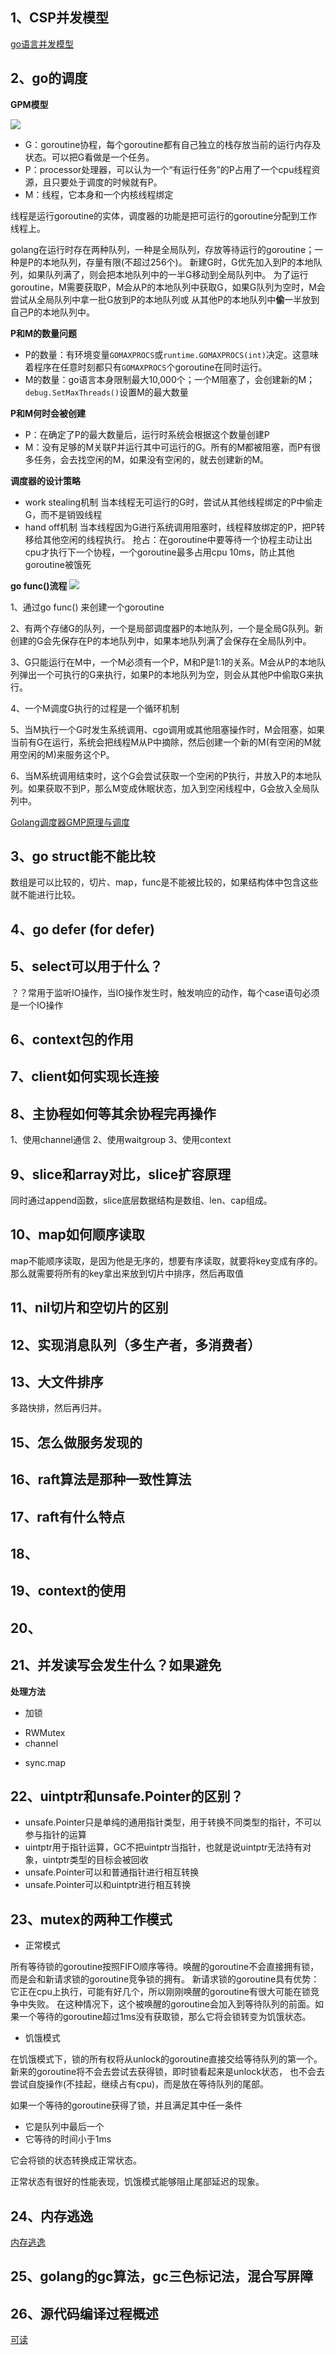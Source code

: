 ## 1、CSP并发模型
[go语言并发模型](https://www.cnblogs.com/sunsky303/p/9115530.html)

## 2、go的调度
**GPM模型**

![](https://gitee.com/zongl/cloudImage/raw/master/images/2021/02/26/gpm1.jpeg)

- G：goroutine协程，每个goroutine都有自己独立的栈存放当前的运行内存及状态。可以把G看做是一个任务。
- P：processor处理器，可以认为一个“有运行任务”的P占用了一个cpu线程资源，且只要处于调度的时候就有P。
- M：线程，它本身和一个内核线程绑定

线程是运行goroutine的实体，调度器的功能是把可运行的goroutine分配到工作线程上。

golang在运行时存在两种队列，一种是全局队列，存放等待运行的goroutine；一种是P的本地队列，存量有限(不超过256个)。
新建G时，G优先加入到P的本地队列，如果队列满了，则会把本地队列中的一半G移动到全局队列中。
为了运行goroutine，M需要获取P，M会从P的本地队列中获取G，如果G队列为空时，M会尝试从全局队列中拿一批G放到P的本地队列或
从其他P的本地队列中**偷**一半放到自己P的本地队列中。

**P和M的数量问题**

- P的数量：有环境变量`GOMAXPROCS`或`runtime.GOMAXPROCS(int)`决定。这意味着程序在任意时刻都只有`GOMAXPROCS`个goroutine在同时运行。
- M的数量：go语言本身限制最大10,000个；一个M阻塞了，会创建新的M；`debug.SetMaxThreads()`设置M的最大数量

**P和M何时会被创建**

- P：在确定了P的最大数量后，运行时系统会根据这个数量创建P
- M：没有足够的M关联P并运行其中可运行的G。所有的M都被阻塞，而P有很多任务，会去找空闲的M，如果没有空闲的，就去创建新的M。

**调度器的设计策略**

- work stealing机制
当本线程无可运行的G时，尝试从其他线程绑定的P中偷走G，而不是销毁线程
- hand off机制
当本线程因为G进行系统调用阻塞时，线程释放绑定的P，把P转移给其他空闲的线程执行。
 抢占：在goroutine中要等待一个协程主动让出cpu才执行下一个协程，一个goroutine最多占用cpu 10ms，防止其他goroutine被饿死

**go func()流程**
![](https://gitee.com/zongl/cloudImage/raw/master/images/2021/02/26/gpm2.jpeg)

1、通过go func() 来创建一个goroutine

2、有两个存储G的队列，一个是局部调度器P的本地队列，一个是全局G队列。新创建的G会先保存在P的本地队列中，如果本地队列满了会保存在全局队列中。

3、G只能运行在M中，一个M必须有一个P，M和P是1:1的关系。M会从P的本地队列弹出一个可执行的G来执行，如果P的本地队列为空，则会从其他P中偷取G来执行。

4、一个M调度G执行的过程是一个循环机制

5、当M执行一个G时发生系统调用、cgo调用或其他阻塞操作时，M会阻塞，如果当前有G在运行，系统会把线程M从P中摘除，然后创建一个新的M(有空闲的M就用空闲的M)来服务这个P。

6、当M系统调用结束时，这个G会尝试获取一个空闲的P执行，并放入P的本地队列。如果获取不到P，那么M变成休眠状态，加入到空闲线程中，G会放入全局队列中。

[Golang调度器GMP原理与调度](https://learnku.com/articles/41728)

## 3、go struct能不能比较
数组是可以比较的，切片、map，func是不能被比较的，如果结构体中包含这些就不能进行比较。

## 4、go defer (for defer)

## 5、select可以用于什么？
？？常用于监听IO操作，当IO操作发生时，触发响应的动作，每个case语句必须是一个IO操作

## 6、context包的作用

## 7、client如何实现长连接

## 8、主协程如何等其余协程完再操作
1、使用channel通信
2、使用waitgroup
3、使用context

## 9、slice和array对比，slice扩容原理
同时通过append函数，slice底层数据结构是数组、len、cap组成。

## 10、map如何顺序读取
map不能顺序读取，是因为他是无序的，想要有序读取，就要将key变成有序的。
那么就需要将所有的key拿出来放到切片中排序，然后再取值

## 11、nil切片和空切片的区别

## 12、实现消息队列（多生产者，多消费者）

## 13、大文件排序
多路快排，然后再归并。

## 15、怎么做服务发现的

## 16、raft算法是那种一致性算法

## 17、raft有什么特点

## 18、

## 19、context的使用

## 20、

## 21、并发读写会发生什么？如果避免

**处理方法**

- 加锁
 * RWMutex
 * channel
- sync.map

## 22、uintptr和unsafe.Pointer的区别？
- unsafe.Pointer只是单纯的通用指针类型，用于转换不同类型的指针，不可以参与指针的运算
- uintptr用于指针运算，GC不把uintptr当指针，也就是说uintptr无法持有对象，uintptr类型的目标会被回收
- unsafe.Pointer可以和普通指针进行相互转换
- unsafe.Pointer可以和uintptr进行相互转换

## 23、mutex的两种工作模式
- 正常模式

所有等待锁的goroutine按照FIFO顺序等待。唤醒的goroutine不会直接拥有锁，而是会和新请求锁的goroutine竞争锁的拥有。
新请求锁的goroutine具有优势：它正在cpu上执行，可能有好几个，所以刚刚唤醒的goroutine有很大可能在锁竞争中失败。
在这种情况下，这个被唤醒的goroutine会加入到等待队列的前面。如果一个等待的goroutine超过1ms没有获取锁，那么它将会锁转变为饥饿状态。

- 饥饿模式

在饥饿模式下，锁的所有权将从unlock的goroutine直接交给等待队列的第一个。新来的goroutine将不会去尝试去获得锁，即时锁看起来是unlock状态，
也不会去尝试自旋操作(不挂起，继续占有cpu)，而是放在等待队列的尾部。

如果一个等待的goroutine获得了锁，并且满足其中任一条件
* 它是队列中最后一个
* 它等待的时间小于1ms

它会将锁的状态转换成正常状态。

正常状态有很好的性能表现，饥饿模式能够阻止尾部延迟的现象。

## 24、内存逃逸

[内存逃逸](https://github.com/lifei6671/interview-go/blob/master/question/q019.md)

## 25、golang的gc算法，gc三色标记法，混合写屏障
[](https://cjq99419.github.io/%E5%85%B3%E4%BA%8Ejava%E5%92%8Cgolang%E7%9A%84gc/)

## 26、源代码编译过程概述
[](https://draveness.me/golang/docs/part1-prerequisite/ch02-compile/golang-compile-intro/)


[可读](https://draveness.me/)